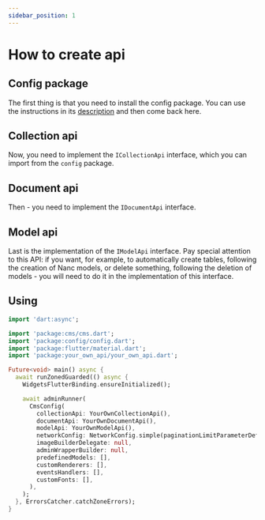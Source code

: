 ```yaml
---
sidebar_position: 1
---
```


# How to create api

## Config package

The first thing is that you need to install the config package. You can use the instructions in its [description](../../packages/config) and then come back here.

## Collection api

Now, you need to implement the `ICollectionApi` interface, which you can import from the `config` package.

## Document api

Then - you need to implement the `IDocumentApi` interface.

## Model api

Last is the implementation of the `IModelApi` interface. Pay special attention to this API: if you want, for example, to automatically create tables, following the creation of Nanc models, or delete something, following the deletion of models - you will need to do it in the implementation of this interface.

## Using

```dart
import 'dart:async';

import 'package:cms/cms.dart';
import 'package:config/config.dart';
import 'package:flutter/material.dart';
import 'package:your_own_api/your_own_api.dart';

Future<void> main() async {
  await runZonedGuarded(() async {
    WidgetsFlutterBinding.ensureInitialized();

    await adminRunner(
      CmsConfig(
        collectionApi: YourOwnCollectionApi(),
        documentApi: YourOwnDocumentApi(),
        modelApi: YourOwnModelApi(),
        networkConfig: NetworkConfig.simple(paginationLimitParameterDefaultValue: 50),
        imageBuilderDelegate: null,
        adminWrapperBuilder: null,
        predefinedModels: [],
        customRenderers: [],
        eventsHandlers: [],
        customFonts: [],
      ),
    );
  }, ErrorsCatcher.catchZoneErrors);
}
```
